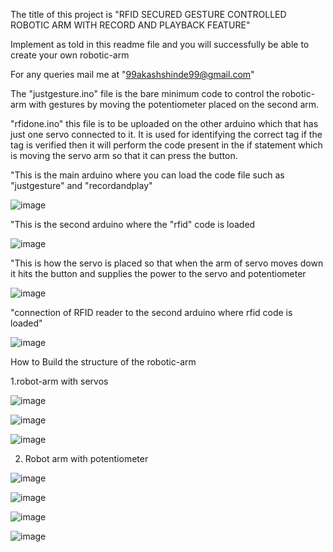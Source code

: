 The title of this project is "RFID SECURED GESTURE CONTROLLED ROBOTIC ARM WITH RECORD AND PLAYBACK FEATURE"

Implement as told in this readme file and you will successfully be able to create your own robotic-arm

For any queries mail me at "99akashshinde99@gmail.com"

The "justgesture.ino" file is the bare minimum code to control the robotic-arm with gestures by moving the potentiometer placed on the second arm.

"rfidone.ino" this file is to be uploaded on the other arduino which that has just one servo connected to it. It is used for identifying the correct tag if the tag is verified then it will perform the code present in the if statement which is moving the servo arm so that it can press the button.

"This is the main arduino where you can load the code file such as "justgesture" and "recordandplay"

![image](https://user-images.githubusercontent.com/121758341/232397852-9cb7af0b-c635-417b-aa0a-421a6e8d795d.png)

"This is the second arduino where the "rfid" code is loaded 

![image](https://user-images.githubusercontent.com/121758341/232398011-799b831e-cbf4-4bdb-b675-784cd92a368c.png)

"This is how the servo is placed so that when the arm of servo moves down it hits the button and supplies the power to the servo and potentiometer

![image](https://user-images.githubusercontent.com/121758341/232401842-f7e4bfd3-e6ee-4e05-813e-a1eaffc7d643.png)

"connection of RFID reader to the second arduino where rfid code is loaded"

![image](https://user-images.githubusercontent.com/121758341/232398744-47005545-0734-49e7-9fbe-274ebb06269d.png)

How to Build the structure of the robotic-arm

1.robot-arm with servos

![image](https://user-images.githubusercontent.com/121758341/232407088-8523ddff-7cab-4b90-ac30-bb02bb39da18.png)

![image](https://user-images.githubusercontent.com/121758341/232407040-80d61d89-2bdf-45e4-9673-27eaa44118db.png)

![image](https://user-images.githubusercontent.com/121758341/232406996-4f71405c-5ad0-4875-826e-a9d86586a861.png)

2. Robot arm with potentiometer

![image](https://user-images.githubusercontent.com/121758341/232407254-6eca5893-14b4-410b-b140-1a6b7308d43a.png)

![image](https://user-images.githubusercontent.com/121758341/232407293-e4f8817d-14e2-43e1-bcbc-18888f1538ca.png)

![image](https://user-images.githubusercontent.com/121758341/232407326-41cad743-8acc-4dcc-ad76-27748fa2df55.png)

![image](https://user-images.githubusercontent.com/121758341/232416036-eb957547-9998-4fc4-a6d3-09271d296ce5.png)

